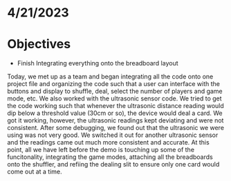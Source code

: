 # 4/21/2023
# Objectives
- Finish Integrating everything onto the breadboard layout

Today, we met up as a team and began integrating all the code onto one project file and organizing the code such that a user can interface with the buttons and display to shuffle, deal, select the number of players and game mode, etc. We also worked with the ultrasonic sensor code. We tried to get the code working such that whenever the ultrasonic distance reading would dip below a threshold value (30cm or so), the device would deal a card. We got it working, however, the ultrasonic readings kept deviating and were not consistent. After some debugging, we found out that the ultrasonic we were using was not very good. We switched it out for another ultrasonic sensor and the readings came out much more consistent and accurate. At this point, all we have left before the demo is touching up some of the funcitonality, integrating the game modes, attaching all the breadboards onto the shuffler, and refiing the dealing slit to ensure only one card would come out at a time.